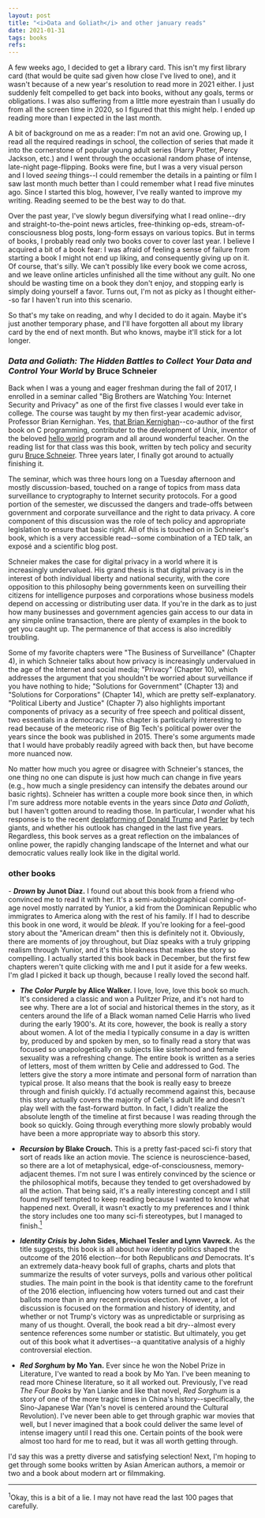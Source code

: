```yaml
---
layout: post
title: "<i>Data and Goliath</i> and other january reads"
date: 2021-01-31
tags: books
refs:
---
```


A few weeks ago, I decided to get a library card. This isn't my first library card (that would be quite sad given how close I've lived to one), and it wasn't because of a new year's resolution to read more in 2021 either. I just suddenly felt compelled to get back into books, without any goals, terms or obligations. I was also suffering from a little more eyestrain than I usually do from all the screen time in 2020, so I figured that this might help. I ended up reading more than I expected in the last month.

<!--excerpt-->

A bit of background on me as a reader: I'm not an avid one. Growing up, I read all the required readings in school, the collection of series that made it into the cornerstone of popular young adult series (Harry Potter, Percy Jackson, etc.) and I went through the occasional random phase of intense, late-night page-flipping. Books were fine, but I was a very visual person and I loved <i>seeing</i> things--I could remember the details in a painting or film I saw last month much better than I could remember what I read five minutes ago. Since I started this blog, however, I've really wanted to improve my writing. Reading seemed to be the best way to do that.

Over the past year, I've slowly begun diversifying what I read online--dry and straight-to-the-point news articles, free-thinking op-eds, stream-of-consciousness blog posts, long-form essays on various topics. But in terms of books, I probably read only two books cover to cover last year. I believe I acquired a bit of a book fear: I was afraid of feeling a sense of failure from starting a book I might not end up liking, and consequently giving up on it. Of course, that's silly. We can't possibly like every book we come across, and we leave online articles unfinished all the time without any guilt. No one should be wasting time on a book they don't enjoy, and stopping early is simply doing yourself a favor. Turns out, I'm not as picky as I thought either--so far I haven't run into this scenario.

So that's my take on reading, and why I decided to do it again. Maybe it's just another temporary phase, and I'll have forgotten all about my library card by the end of next month. But who knows, maybe it'll stick for a lot longer.

<h3><i>Data and Goliath: The Hidden Battles to Collect Your Data and Control Your World</i> by Bruce Schneier</h3>

Back when I was a young and eager freshman during the fall of 2017, I enrolled in a seminar called "Big Brothers are Watching You: Internet Security and Privacy" as one of the first five classes I would ever take in college. The course was taught by my then first-year academic advisor, Professor Brian Kernighan. Yes, <a href="https://www.cs.princeton.edu/~bwk/">that Brian Kernighan</a>--co-author of the first book on C programming, contributer to the development of Unix, inventor of the beloved <a href="https://en.wikipedia.org/wiki/%22Hello,_World!%22_program#/media/File:Hello_World_Brian_Kernighan_1978.jpg">hello world</a> program and all around wonderful teacher. On the reading list for that class was this book, written by tech policy and security guru <a href="https://www.schneier.com/">Bruce Schneier</a>. Three years later, I finally got around to actually finishing it.

The seminar, which was three hours long on a Tuesday afternoon and mostly discussion-based, touched on a range of topics from mass data surveillance to cryptography to Internet security protocols. For a good portion of the semester, we discussed the dangers and trade-offs between government and corporate surveillance and the right to data privacy. A core component of this discussion was the role of tech policy and appropriate legislation to ensure that basic right. All of this is touched on in Schneier's book, which is a very accessible read--some combination of a TED talk, an exposé and a scientific blog post.

Schneier makes the case for digital privacy in a world where it is increasingly undervalued. His grand thesis is that digital privacy is in the interest of both individual liberty and national security, with the core opposition to this philosophy being governments keen on surveilling their citizens for intelligence purposes and corporations whose business models depend on accessing or distributing user data. If you're in the dark as to just how many businesses and government agencies gain access to our data in any simple online transaction, there are plenty of examples in the book to get you caught up. The permanence of that access is also incredibly troubling.

Some of my favorite chapters were "The Business of Surveillance" (Chapter 4), in which Schneier talks about how privacy is increasingly undervalued in the age of the Internet and social media; "Privacy" (Chapter 10), which addresses the argument that you shouldn't be worried about surveillance if you have nothing to hide; "Solutions for Government" (Chapter 13) and "Solutions for Corporations" (Chapter 14), which are pretty self-explanatory. "Political Liberty and Justice" (Chapter 7) also highlights important components of privacy as a security of free speech and political dissent, two essentials in a democracy. This chapter is particularly interesting to read because of the meteoric rise of Big Tech's political power over the years since the book was published in 2015. There's some arguments made that I would have probably readily agreed with back then, but have become more nuanced now.

No matter how much you agree or disagree with Schneier's stances, the one thing no one can dispute is just how much can change in five years (e.g., how much a single presidency can intensify the debates around our basic rights). Schneier has written a couple more book since then, in which I'm sure address more notable events in the years since <i>Data and Goliath</i>, but I haven't gotten around to reading those. In particular, I wonder what his response is to the recent <a href="https://www.washingtonpost.com/technology/2021/01/16/how-twitter-banned-trump/">deplatforming of Donald Trump</a> and <a href="https://www.nytimes.com/2021/01/09/technology/apple-google-parler.html">Parler</a> by tech giants, and whether his outlook has changed in the last five years. Regardless, this book serves as a great reflection on the imbalances of online power, the rapidly changing landscape of the Internet and what our democratic values really look like in the digital world.

<h3>other books</h3>
- <b><i>Drown</i> by Junot Díaz.</b> I found out about this book from a friend who convinced me to read it with her. It's a semi-autobiographical coming-of-age novel mostly narrated by Yunior, a kid from the Dominican Republic who immigrates to America along with the rest of his family. If I had to describe this book in one word, it would be <i>bleak.</i> If you're looking for a feel-good story about the "American dream" then this is definitely not it. Obviously, there are moments of joy throughout, but Díaz speaks with a truly gripping realism through Yunior, and it's this bleakness that makes the story so compelling. I actually started this book back in December, but the first few chapters weren't quite clicking with me and I put it aside for a few weeks. I'm glad I picked it back up though, because I really loved the second half.

- <b><i>The Color Purple</i> by Alice Walker.</b> I love, love, love this book so much. It's considered a classic and won a Pulitzer Prize, and it's not hard to see why. There are a lot of social and historical themes in the story, as it centers around the life of a Black woman named Celie Harris who lived during the early 1900's. At its core, however, the book is really a story about women. A lot of the media I typically consume in a day is written by, produced by and spoken by men, so to finally read a story that was focused so unapologetically on subjects like sisterhood and female sexuality was a refreshing change. The entire book is written as a series of letters, most of them written by Celie and addressed to God. The letters give the story a more intimate and personal form of narration than typical prose. It also means that the book is really easy to breeze through and finish quickly. I'd actually recommend against this, because this story actually covers the majority of Celie's adult life and doesn't play well with the fast-forward button. In fact, I didn't realize the absolute length of the timeline at first because I was reading through the book so quickly. Going through everything more slowly probably would have been a more appropriate way to absorb this story.

- <b><i>Recursion</i> by Blake Crouch.</b> This is a pretty fast-paced sci-fi story that sort of reads like an action movie. The science is neuroscience-based, so there are a lot of metaphysical, edge-of-consciousness, memory-adjacent themes. I'm not sure I was entirely convinced by the science or the philosophical motifs, because they tended to get overshadowed by all the action. That being said, it's a really interesting concept and I still found myself tempted to keep reading because I wanted to know what happened next. Overall, it wasn't exactly to my preferences and I think the story includes one too many sci-fi stereotypes, but I managed to finish.<a href="#footnote1"><sup>1</sup></a>

- <b><i>Identity Crisis</i> by John Sides, Michael Tesler and Lynn Vavreck.</b> As the title suggests, this book is all about how identity politics shaped the outcome of the 2016 election--for both Republicans <i>and</i> Democrats. It's an extremely data-heavy book full of graphs, charts and plots that summarize the results of voter surveys, polls and various other political studies. The main point in the book is that identity came to the forefrunt of the 2016 election, influencing how voters turned out and cast their ballots more than in any recent previous election. However, a lot of discussion is focused on the formation and history of identity, and whether or not Trump's victory was as unpredictable or surprising as many of us thought. Overall, the book read a bit dry--almost every sentence references some number or statistic. But ultimately, you get out of this book what it advertises--a quantitative analysis of a highly controversial election.

- <b><i>Red Sorghum</i> by Mo Yan.</b> Ever since he won the Nobel Prize in Literature, I've wanted to read a book by Mo Yan. I've been meaning to read more Chinese literature, so it all worked out. Previously, I've read <i>The Four Books</i> by Yan Lianke and like that novel, <i>Red Sorghum</i> is a story of one of the more tragic times in China's history--specifically, the Sino-Japanese War (Yan's novel is centered around the Cultural Revolution). I've never been able to get through graphic war movies that well, but I never imagined that a book could deliver the same level of intense imagery until I read this one. Certain points of the book were almost too hard for me to read, but it was all worth getting through.

I'd say this was a pretty diverse and satisfying selection! Next, I'm hoping to get through some books written by Asian American authors, a memoir or two and a book about modern art or filmmaking.

<div class="footnotes">
<hr align="left" size="1">
<section id="footnote1"><sup>1</sup>Okay, this is a bit of a lie. I may not have read the last 100 pages that carefully.</section>
</div>